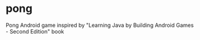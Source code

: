 # pong

Pong Android game inspired by "Learning Java by Building Android Games - Second Edition" book

